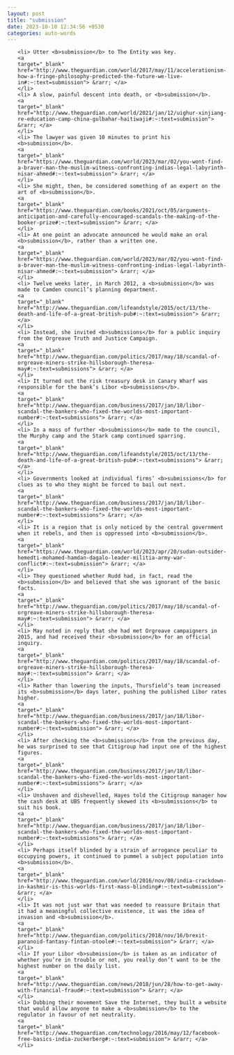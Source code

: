 ```yaml
---
layout: post
title: "submission"
date: 2023-10-10 12:34:56 +0530
categories: auto-words
---
```

<ol>

    <li> Utter <b>submission</b> to The Entity was key.
    <a 
    target="_blank" 
    href="http://www.theguardian.com/world/2017/may/11/accelerationism-how-a-fringe-philosophy-predicted-the-future-we-live-in#:~:text=submission"> &rarr; </a>
    </li>
    <li> A slow, painful descent into death, or <b>submission</b>.
    <a 
    target="_blank" 
    href="http://www.theguardian.com/world/2021/jan/12/uighur-xinjiang-re-education-camp-china-gulbahar-haitiwaji#:~:text=submission"> &rarr; </a>
    </li>
    <li> The lawyer was given 10 minutes to print his <b>submission</b>.
    <a 
    target="_blank" 
    href="https://www.theguardian.com/world/2023/mar/02/you-wont-find-a-braver-man-the-muslim-witness-confronting-indias-legal-labyrinth-nisar-ahmed#:~:text=submission"> &rarr; </a>
    </li>
    <li> She might, then, be considered something of an expert on the art of <b>submission</b>.
    <a 
    target="_blank" 
    href="https://www.theguardian.com/books/2021/oct/05/arguments-anticipation-and-carefully-encouraged-scandals-the-making-of-the-booker-prize#:~:text=submission"> &rarr; </a>
    </li>
    <li> At one point an advocate announced he would make an oral <b>submission</b>, rather than a written one.
    <a 
    target="_blank" 
    href="https://www.theguardian.com/world/2023/mar/02/you-wont-find-a-braver-man-the-muslim-witness-confronting-indias-legal-labyrinth-nisar-ahmed#:~:text=submission"> &rarr; </a>
    </li>
    <li> Twelve weeks later, in March 2012, a <b>submission</b> was made to Camden council’s planning department.
    <a 
    target="_blank" 
    href="http://www.theguardian.com/lifeandstyle/2015/oct/13/the-death-and-life-of-a-great-british-pub#:~:text=submission"> &rarr; </a>
    </li>
    <li> Instead, she invited <b>submissions</b> for a public inquiry from the Orgreave Truth and Justice Campaign.
    <a 
    target="_blank" 
    href="http://www.theguardian.com/politics/2017/may/18/scandal-of-orgreave-miners-strike-hillsborough-theresa-may#:~:text=submissions"> &rarr; </a>
    </li>
    <li> It turned out the risk treasury desk in Canary Wharf was responsible for the bank’s Libor <b>submissions</b>.
    <a 
    target="_blank" 
    href="http://www.theguardian.com/business/2017/jan/18/libor-scandal-the-bankers-who-fixed-the-worlds-most-important-number#:~:text=submissions"> &rarr; </a>
    </li>
    <li> In a mass of further <b>submissions</b> made to the council, the Murphy camp and the Stark camp continued sparring.
    <a 
    target="_blank" 
    href="http://www.theguardian.com/lifeandstyle/2015/oct/13/the-death-and-life-of-a-great-british-pub#:~:text=submissions"> &rarr; </a>
    </li>
    <li> Governments looked at individual firms’ <b>submissions</b> for clues as to who they might be forced to bail out next.
    <a 
    target="_blank" 
    href="http://www.theguardian.com/business/2017/jan/18/libor-scandal-the-bankers-who-fixed-the-worlds-most-important-number#:~:text=submissions"> &rarr; </a>
    </li>
    <li> It is a region that is only noticed by the central government when it rebels, and then is oppressed into <b>submission</b>.
    <a 
    target="_blank" 
    href="https://www.theguardian.com/world/2023/apr/20/sudan-outsider-hemedti-mohamed-hamdan-dagalo-leader-militia-army-war-conflict#:~:text=submission"> &rarr; </a>
    </li>
    <li> They questioned whether Rudd had, in fact, read the <b>submission</b> and believed that she was ignorant of the basic facts.
    <a 
    target="_blank" 
    href="http://www.theguardian.com/politics/2017/may/18/scandal-of-orgreave-miners-strike-hillsborough-theresa-may#:~:text=submission"> &rarr; </a>
    </li>
    <li> May noted in reply that she had met Orgreave campaigners in 2015, and had received their <b>submission</b> for an official inquiry.
    <a 
    target="_blank" 
    href="http://www.theguardian.com/politics/2017/may/18/scandal-of-orgreave-miners-strike-hillsborough-theresa-may#:~:text=submission"> &rarr; </a>
    </li>
    <li> Rather than lowering the inputs, Thursfield’s team increased its <b>submission</b> days later, pushing the published Libor rates higher.
    <a 
    target="_blank" 
    href="http://www.theguardian.com/business/2017/jan/18/libor-scandal-the-bankers-who-fixed-the-worlds-most-important-number#:~:text=submission"> &rarr; </a>
    </li>
    <li> After checking the <b>submissions</b> from the previous day, he was surprised to see that Citigroup had input one of the highest figures.
    <a 
    target="_blank" 
    href="http://www.theguardian.com/business/2017/jan/18/libor-scandal-the-bankers-who-fixed-the-worlds-most-important-number#:~:text=submissions"> &rarr; </a>
    </li>
    <li> Unshaven and dishevelled, Hayes told the Citigroup manager how the cash desk at UBS frequently skewed its <b>submissions</b> to suit his book.
    <a 
    target="_blank" 
    href="http://www.theguardian.com/business/2017/jan/18/libor-scandal-the-bankers-who-fixed-the-worlds-most-important-number#:~:text=submissions"> &rarr; </a>
    </li>
    <li> Perhaps itself blinded by a strain of arrogance peculiar to occupying powers, it continued to pummel a subject population into <b>submission</b>.
    <a 
    target="_blank" 
    href="http://www.theguardian.com/world/2016/nov/08/india-crackdown-in-kashmir-is-this-worlds-first-mass-blinding#:~:text=submission"> &rarr; </a>
    </li>
    <li> It was not just war that was needed to reassure Britain that it had a meaningful collective existence, it was the idea of invasion and <b>submission</b>.
    <a 
    target="_blank" 
    href="http://www.theguardian.com/politics/2018/nov/16/brexit-paranoid-fantasy-fintan-otoole#:~:text=submission"> &rarr; </a>
    </li>
    <li> If your Libor <b>submission</b> is taken as an indicator of whether you’re in trouble or not, you really don’t want to be the highest number on the daily list.
    <a 
    target="_blank" 
    href="http://www.theguardian.com/news/2018/jun/28/how-to-get-away-with-financial-fraud#:~:text=submission"> &rarr; </a>
    </li>
    <li> Dubbing their movement Save the Internet, they built a website that would allow anyone to make a <b>submission</b> to the regulator in favour of net neutrality.
    <a 
    target="_blank" 
    href="http://www.theguardian.com/technology/2016/may/12/facebook-free-basics-india-zuckerberg#:~:text=submission"> &rarr; </a>
    </li>